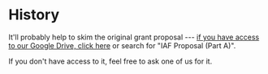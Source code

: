 # History 

It'll probably help to skim the original grant proposal --- [if you have access to our Google Drive, click here](https://drive.google.com/file/d/1zZFXhNsIuYnrcsd0ZSJ3wmuf4Jyv1aVw/view?usp=sharing) or search for "IAF Proposal (Part A)".

If you don't have access to it, feel free to ask one of us for it.
